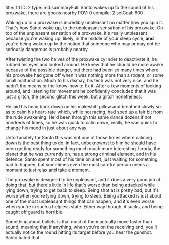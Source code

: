 title:          1.1
ID:             2
type:           md
summaryFull:    Santo wakes up to the sound of his proxwake, there are goons nearby
POV:            0
compile:        2
setGoal:        600


Waking up to a proxwake is incredibly unpleasant no matter how you spin it. That's how Santo woke up, to the unpleasant sensation of his proxwake. On top of the unpleasant sensation of a proxwake, it's really unpleasant because you're waking up, likely, in the middle of your sleep cycle, **and** you're being woken up to the notion that someone who may or may not be seriously dangerous is probably nearby.

After twisting the two halves of the proxwake cylinder to deactivate it, he rubbed his eyes and looked around. He knew that he should be more awake because of the possible danger, but there had been so many times where his proxwake had gone off when it was nothing more than a rodent, or some small malfunction. Much to his dismay, his tech was not very nice, and he hadn't the means or the know-how to fix it. After a few moments of looking around, and listening for movement he confidently concluded that it was just a glitch, the second glitch this week, but a glitch nonetheless.

He laid his head back down on his makeshift pillow and breathed slowly so as to calm his heart-rate which, while not racing, had sped up a fair bit from the rude awakening. He'd been through this same dance dozens if not hundreds of times, so he was quick to calm down, really, he was quick to change his mood in just about any way. 

Unfortunately for Santo this was not one of those times where calming down is the best thing to do, in fact, unbeknownst to him he should have been getting ready for something much much more interesting. Icroria, the planet that he was currently on, has a strong criminal element, and in his defence, Santo spent most of his time on alert, just waiting for something bad to happen, but sometimes even the most careful person needs a moment to just relax and take a moment.

The proxwake is designed to be unpleasant, and it does a very good job at doing that, but there's little in life that's worse than being attacked while lying down, trying to get back to sleep. Being shot at is pretty bad, but it's worse when you're lying down, trying to sleep. Being attacked is just about one of the most unpleasant things that can happen, and it's even worse when you're in such a helpless state. Either way though, it sucks, and being caught off guard is horrible.

Something about bullets is that most of them actually move faster than sound, meaning that if anything, when you're on the receiving end, you'll actually notice the round hitting its target before you hear the gunshot. Santo hated that.

